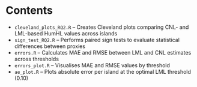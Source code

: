 # Contents
- `cleveland_plots_RQ2.R` – Creates Cleveland plots comparing CNL- and LML-based HumHL values across islands  
- `sign_test_RQ2.R` – Performs paired sign tests to evaluate statistical differences between proxies  
- `errors.R` – Calculates MAE and RMSE between LML and CNL estimates across thresholds  
- `errors_plot.R` – Visualises MAE and RMSE values by threshold  
- `ae_plot.R` – Plots absolute error per island at the optimal LML threshold (0.10)

